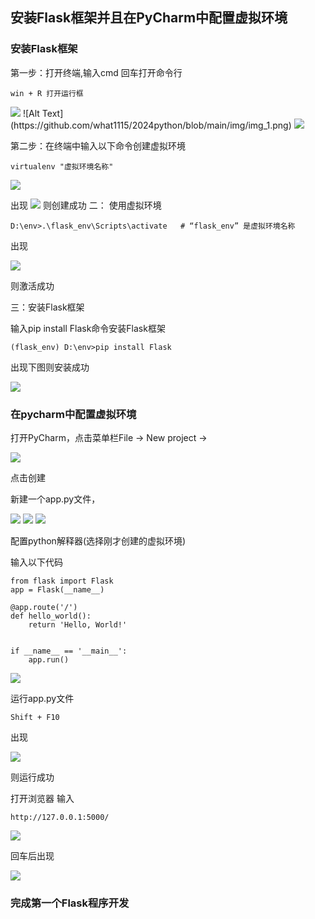 ## 安装Flask框架并且在PyCharm中配置虚拟环境

### 安装Flask框架

第一步：打开终端,输入cmd 回车打开命令行

```
win + R 打开运行框
```
<img src="https://github.com/what1115/2024python/blob/main/img/img_1.png">
![Alt Text](https://github.com/what1115/2024python/blob/main/img/img_1.png)
<img src=".\img\img_1.png">

第二步：在终端中输入以下命令创建虚拟环境

```
virtualenv "虚拟环境名称"
```
<img src=".\img\img_2.png">

出现
<img src=".\img\img_3.png">
则创建成功
二： 使用虚拟环境

```
D:\env>.\flask_env\Scripts\activate   # “flask_env” 是虚拟环境名称
```
出现

<img src=".\img\img_4.png">

则激活成功

三：安装Flask框架

输入pip install Flask命令安装Flask框架
```
(flask_env) D:\env>pip install Flask
```
出现下图则安装成功

<img src=".\img\img_5.png">

### 在pycharm中配置虚拟环境

打开PyCharm，点击菜单栏File -> New project ->

<img src=".\img\img_6.png">

点击创建

新建一个app.py文件，

<img src=".\img\img_7.png">
<img src=".\img\img_8.png">
<img src=".\img\img_9.png">

配置python解释器(选择刚才创建的虚拟环境)

输入以下代码

```
from flask import Flask
app = Flask(__name__)

@app.route('/')
def hello_world():
    return 'Hello, World!'


if __name__ == '__main__':
    app.run()
```

<img src=".\img\img_11.png">

运行app.py文件
```
Shift + F10
```

出现

<img src=".\img\img_10.png">

则运行成功

打开浏览器
输入

```
http://127.0.0.1:5000/
```

<img src=".\img\img_12.png">

回车后出现

<img src=".\img\img_13.png">

### 完成第一个Flask程序开发
